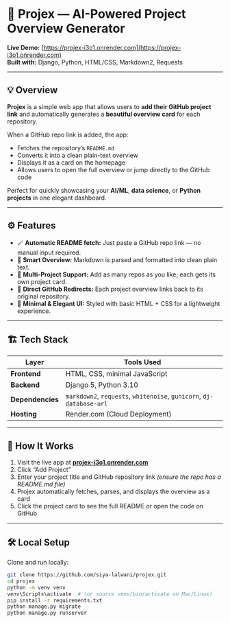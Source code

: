 # 🧠 Projex — AI-Powered Project Overview Generator

**Live Demo:** [https://projex-i3o1.onrender.com](https://projex-i3o1.onrender.com)  
**Built with:** Django, Python, HTML/CSS, Markdown2, Requests  

---

## 💡 Overview
**Projex** is a simple web app that allows users to **add their GitHub project link** and automatically generates a **beautiful overview card** for each repository.  

When a GitHub repo link is added, the app:
- Fetches the repository’s `README.md`
- Converts it into a clean plain-text overview
- Displays it as a card on the homepage
- Allows users to open the full overview or jump directly to the GitHub code

Perfect for quickly showcasing your **AI/ML**, **data science**, or **Python projects** in one elegant dashboard.

---

## ⚙️ Features
- 🪄 **Automatic README fetch:** Just paste a GitHub repo link — no manual input required.  
- 📄 **Smart Overview:** Markdown is parsed and formatted into clean plain text.  
- 🧩 **Multi-Project Support:** Add as many repos as you like; each gets its own project card.  
- 🔗 **Direct GitHub Redirects:** Each project overview links back to its original repository.  
- 💅 **Minimal & Elegant UI:** Styled with basic HTML + CSS for a lightweight experience.  

---

## 🏗️ Tech Stack
| Layer | Tools Used |
|-------|-------------|
| **Frontend** | HTML, CSS, minimal JavaScript |
| **Backend** | Django 5, Python 3.10 |
| **Dependencies** | `markdown2`, `requests`, `whitenoise`, `gunicorn`, `dj-database-url` |
| **Hosting** | Render.com (Cloud Deployment) |

---

## 🚀 How It Works
1. Visit the live app at **[projex-i3o1.onrender.com](https://projex-i3o1.onrender.com)**
2. Click “Add Project”
3. Enter your project title and GitHub repository link *(ensure the repo has a README.md file)*
4. Projex automatically fetches, parses, and displays the overview as a card
5. Click the project card to see the full README or open the code on GitHub

---

## 🛠️ Local Setup

Clone and run locally:

```bash
git clone https://github.com/siya-lalwani/projex.git
cd projex
python -m venv venv
venv\Scripts\activate  # (or source venv/bin/activate on Mac/Linux)
pip install -r requirements.txt
python manage.py migrate
python manage.py runserver
